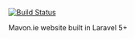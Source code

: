 [![Build Status](https://travis-ci.org/mattvb91/website-laravel.svg?branch=master)](https://travis-ci.org/mattvb91/website-laravel)

Mavon.ie website built in Laravel 5+
